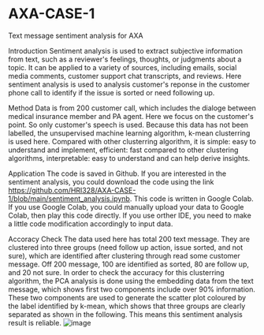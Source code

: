 # AXA-CASE-1
Text message sentiment analysis for AXA

Introduction
Sentiment analysis is used to extract subjective information from text, such as a reviewer's feelings, thoughts, or judgments about a topic. It can be applied to a variety of sources, including emails, social media comments, customer support chat transcripts, and reviews. 
Here sentiment analysis is used to analysis customer's reponse in the customer phone call to identify if the issue is sorted or need following up.

Method
Data is from 200 customer call, which includes the dialoge between medical insurance member and PA agent. Here we focus on the customer's point. So only customer's speech is used. 
Because this data has not been labelled, the unsupervised machine learning algorithm, k-mean clusterring is used here. Compared with other clusterring algorithm, it is simple: easy to understand and implement, efficient: fast compared to other clustering algorithms, interpretable: easy to understand and can help derive insights.

Application
The code is saved in Github. If you are interested in the sentiment analysis, you could download the code using the link https://github.com/HRI328/AXA-CASE-1/blob/main/sentiment_analysis.ipynb.
This code is written in Google Colab. If you use Google Colab, you could manually upload your data to Google Colab, then play this code directly. If you use orther IDE, you need to make a little code modification accordingly to input data.

Accoracy Check
The data used here has total 200 text message. They are clustered into three groups (need follow up action, issue sorted, and not sure), which are identified after clustering through read some customer message. Off 200 message, 100 are identified as sorted, 80 are follow up, and 20 not sure. 
In order to check the accuracy for this clusterring algorithm, the PCA analysis is done using the embedding data from the text message, which shows first two components include over 90% information. These two components are used to generate the scatter plot coloured by the label identified by k-mean, which shows that three groups are clearly separated as shown in the following. This means this sentiment analysis result is reliable. 
![image](https://github.com/user-attachments/assets/62733966-87da-49dc-a06f-947fbdcdfe56)




